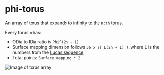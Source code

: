# phi-torus
An array of torus that expands to infinity to the `n:th` torus.

Every torus `n` has:

* ODia to IDia ratio is `Phi^(2n - 1)`
* Surface mapping dimension follows `36 x 9( L(2n + 1) )`, where 
L is the numbers from the [Lucas sequence](https://en.wikipedia.org/wiki/Lucas_sequence)
* Total points: `Surface mapping * 2`

![Image of torus array](https://github.com/johnny-human/phi-torus/blob/master/torus.png)
